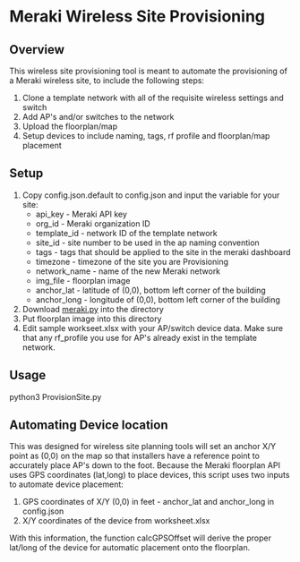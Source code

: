 # Meraki Wireless Site Provisioning

## Overview
This wireless site provisioning tool is meant to automate the provisioning of a Meraki wireless site, to include the following steps:
1.  Clone a template network with all of the requisite wireless settings and switch
2.  Add AP's and/or switches to the network
3.  Upload the floorplan/map
4.  Setup devices to include naming, tags, rf profile and floorplan/map placement


## Setup
1.  Copy config.json.default to config.json and input the variable for your site:
    * api_key - Meraki API key
    * org_id - Meraki organization ID
    * template_id - network ID of the template network
    * site_id - site number to be used in the ap naming convention
    * tags - tags that should be applied to the site in the meraki dashboard
    * timezone - timezone of the site you are Provisioning
    * network_name - name of the new Meraki network
    * img_file - floorplan image
    * anchor_lat - latitude of (0,0), bottom left corner of the building
    * anchor_long - longitude of (0,0), bottom left corner of the building
2.  Download [meraki.py](https://github.com/meraki/dashboard-api-python/blob/master/meraki.py) into the directory
3.  Put floorplan image into this directory
4.  Edit sample workseet.xlsx with your AP/switch device data.  Make sure that any rf_profile you use for AP's already exist in the template network.

## Usage
python3 ProvisionSite.py

## Automating Device location
This was designed for wireless site planning tools will set an anchor X/Y point as (0,0) on the map so that installers have a reference point to accurately place AP's down to the foot.
Because the Meraki floorplan API uses GPS coordinates (lat,long) to place devices, this script uses two inputs to automate device placement:
1.  GPS coordinates of X/Y (0,0) in feet - anchor_lat and anchor_long in config.json
2.  X/Y coordinates of the device from worksheet.xlsx

With this information, the function calcGPSOffset will derive the proper lat/long of the device for automatic placement onto the floorplan.
